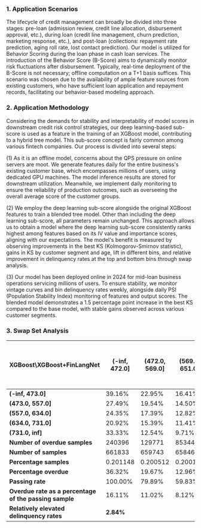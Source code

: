 ### 1. Application Scenarios

The lifecycle of credit management can broadly be divided into three stages: pre-loan (admission review, credit line allocation, disbursement approval, etc.), during loan (credit line management, churn prediction, marketing response, etc.), and post-loan (collections: repayment rate prediction, aging roll rate, lost contact prediction). Our model is utilized for Behavior Scoring during the loan phase in cash loan services. The introduction of the Behavior Score (B-Score) aims to dynamically monitor risk fluctuations after disbursement. Typically, real-time deployment of the B-Score is not necessary; offline computation on a T+1 basis suffices. This scenario was chosen due to the availability of ample feature sources from existing customers, who have sufficient loan application and repayment records, facilitating our behavior-based modeling approach.

### 2. Application Methodology

Considering the demands for stability and interpretability of model scores in downstream credit risk control strategies, our deep learning-based sub-score is used as a feature in the training of an XGBoost model, contributing to a hybrid tree model. This sub-score concept is fairly common among various fintech companies. Our process is divided into several steps: 

(1) As it is an offline model, concerns about the QPS pressure on online servers are moot. We generate features daily for the entire business's existing customer base, which encompasses millions of users, using dedicated GPU machines. The model inference results are stored for downstream utilization. Meanwhile, we implement daily monitoring to ensure the reliability of production outcomes, such as overseeing the overall average score of the customer groups.

(2) We employ the deep learning sub-score alongside the original XGBoost features to train a blended tree model. Other than including the deep learning sub-score, all parameters remain unchanged. This approach allows us to obtain a model where the deep learning sub-score consistently ranks highest among features based on its IV value and importance scores, aligning with our expectations. The model's benefit is measured by observing improvements in the best KS (Kolmogorov-Smirnov statistic), gains in KS by customer segment and age, lift in different bins, and relative improvement in delinquency rates at the top and bottom bins through swap analysis.

(3) Our model has been deployed online in 2024 for mid-loan business operations servicing millions of users. To ensure stability, we monitor vintage curves and bin delinquency rates weekly, alongside daily PSI (Population Stability Index) monitoring of features and output scores. The blended model demonstrates a 1.5 percentage point increase in the best KS compared to the base model, with stable gains observed across various customer segments.

### 3. Swap Set Analysis



| XGBoost\XGBoost+FinLangNet       | (-inf, 472.0] | (472.0, 569.0] | (569.0, 651.0] | (651.0, 756.0] | (756.0, inf] | Number of overdue samples | Number of sample | Percentage samples | Percentage overdue | Passing rate | Overdue rate as a percentage of the passing sample |
|--------------------------|---------------|----------------|----------------|----------------|--------------|---------------------------|------------------|--------------------|--------------------|--------------|------------------------------------------------------|
| **(-inf, 473.0]**        | 39.16%         | 22.95%         | 16.41%         | 12.98%         | 0.00%        | 232438                    | 658086           | 0.200009            | 35.32%             | 100.00%      | 16.11%                                               |
| **(473.0, 557.0]**       | 27.49%         | 19.54%         | 14.50%         | 10.38%         | 8.10%        | 130362                    | 659658           | 0.200487            | 19.76%             | 80.00%       | 11.30%                                               |
| **(557.0, 634.0]**       | 24.35%         | 17.39%         | 12.82%         | 9.18%          | 5.51%        | 88430                     | 663629           | 0.201693            | 13.33%             | 59.95%       | 8.47%                                                |
| **(634.0, 731.0]**       | 20.92%         | 15.39%         | 11.41%         | 7.78%          | 4.87%        | 54188                     | 653209           | 0.198527            | 8.30%              | 39.78%       | 6.01%                                                |
| **(731.0, inf]**         | 33.33%         | 12.54%         | 9.71%          | 6.30%          | 3.16%        | 24542                     | 655703           | 0.199285            | 3.74%              | 19.93%       | 3.74%                                                |
| **Number of overdue samples** | 240396 | 129771 | 85344 | 51780 | 22669 | N/A | N/A | N/A | N/A | N/A | N/A |
| **Number of samples**     | 661833        | 659743        | 658462        | 656056        | 654191       | N/A                         | N/A              | N/A                 | N/A                | N/A          | N/A                                                  |
| **Percentage samples**    | 0.201148       | 0.200512       | 0.200123       | 0.199392       | 0.198825     | N/A                         | N/A              | N/A                 | N/A                | N/A          | N/A                                                  |
| **Percentage overdue**    | 36.32%         | 19.67%         | 12.96%         | 7.89%          | 3.47%        | N/A                         | N/A              | N/A                 | N/A                | N/A          | N/A                                                  |
| **Passing rate**          | 100.00%        | 79.89%         | 59.83%         | 39.82%         | 19.88%       | N/A                         | N/A              | N/A                 | N/A                | N/A          | N/A                                                  |
| **Overdue rate as a percentage of the passing sample** | 16.11% | 11.02% | 8.12% | 5.68% | 3.47% | N/A | N/A | N/A | N/A | N/A | N/A |
| **Relatively elevated delinquency rates** | **2.84%** |  |  |  | **-7.42%** |  |  |  |  |  |  |
